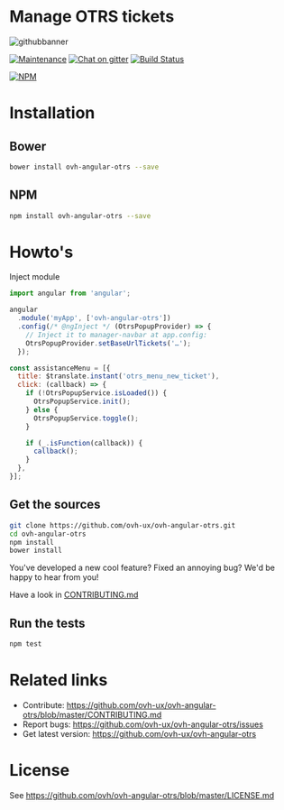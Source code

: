 # Manage OTRS tickets

![githubbanner](https://user-images.githubusercontent.com/3379410/27423240-3f944bc4-5731-11e7-87bb-3ff603aff8a7.png)

[![Maintenance](https://img.shields.io/maintenance/yes/2018.svg)](https://github.com/ovh-ux/ovh-angular-otrs/blob/master) [![Chat on gitter](https://img.shields.io/gitter/room/ovh/ux.svg)](https://gitter.im/ovh/ux) [![Build Status](https://travis-ci.org/ovh-ux/ovh-angular-otrs.svg)](https://travis-ci.org/ovh-ux/ovh-angular-otrs)

[![NPM](https://nodei.co/npm/ovh-angular-otrs.png?downloads=true&downloadRank=true&stars=true)](https://nodei.co/npm/ovh-angular-otrs/)

# Installation

## Bower

```sh
bower install ovh-angular-otrs --save
```

## NPM

```sh
npm install ovh-angular-otrs --save
```

# Howto's

Inject module

```js
import angular from 'angular';

angular
  .module('myApp', ['ovh-angular-otrs'])
  .config(/* @ngInject */ (OtrsPopupProvider) => {
    // Inject it to manager-navbar at app.config:
    OtrsPopupProvider.setBaseUrlTickets('…');
  });
```

```js
const assistanceMenu = [{
  title: $translate.instant('otrs_menu_new_ticket'),
  click: (callback) => {
    if (!OtrsPopupService.isLoaded()) {
      OtrsPopupService.init();
    } else {
      OtrsPopupService.toggle();
    }

    if (_.isFunction(callback)) {
      callback();
    }
  },
}];
```

## Get the sources

```sh
git clone https://github.com/ovh-ux/ovh-angular-otrs.git
cd ovh-angular-otrs
npm install
bower install
```

You've developed a new cool feature? Fixed an annoying bug? We'd be happy
to hear from you!

Have a look in [CONTRIBUTING.md](https://github.com/ovh-ux/ovh-angular-otrs/blob/master/CONTRIBUTING.md)

## Run the tests

```sh
npm test
```

# Related links

 * Contribute: https://github.com/ovh-ux/ovh-angular-otrs/blob/master/CONTRIBUTING.md
 * Report bugs: https://github.com/ovh-ux/ovh-angular-otrs/issues
 * Get latest version: https://github.com/ovh-ux/ovh-angular-otrs

# License

See https://github.com/ovh/ovh-angular-otrs/blob/master/LICENSE.md
